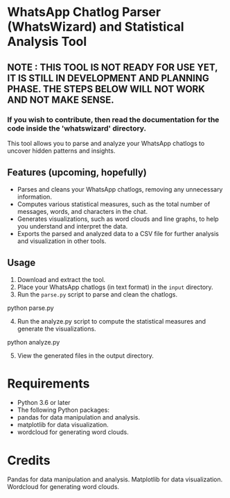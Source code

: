 # WhatsApp Chatlog Parser (WhatsWizard) and Statistical Analysis Tool

## NOTE : THIS TOOL IS NOT READY FOR USE YET, IT IS STILL IN DEVELOPMENT AND PLANNING PHASE. THE STEPS BELOW WILL NOT WORK AND NOT MAKE SENSE.

### If you wish to contribute, then read the documentation for the code inside the 'whatswizard' directory.

This tool allows you to parse and analyze your WhatsApp chatlogs to uncover hidden patterns and insights.

## Features (upcoming, hopefully)

- Parses and cleans your WhatsApp chatlogs, removing any unnecessary information.
- Computes various statistical measures, such as the total number of messages, words, and characters in the chat.
- Generates visualizations, such as word clouds and line graphs, to help you understand and interpret the data.
- Exports the parsed and analyzed data to a CSV file for further analysis and visualization in other tools.



## Usage

1. Download and extract the tool.
2. Place your WhatsApp chatlogs (in text format) in the `input` directory.
3. Run the `parse.py` script to parse and clean the chatlogs.

python parse.py

4. Run the analyze.py script to compute the statistical measures and generate the visualizations.

python analyze.py

5. View the generated files in the output directory.


# Requirements
- Python 3.6 or later
- The following Python packages:
- pandas for data manipulation and analysis.
- matplotlib for data visualization.
- wordcloud for generating word clouds.

# Credits
Pandas for data manipulation and analysis.
Matplotlib for data visualization.
Wordcloud for generating word clouds.

